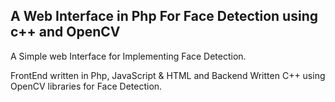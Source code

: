 <h2>A Web Interface in Php For Face Detection using c++ and OpenCV</h2>

A Simple web Interface for Implementing Face Detection.

FrontEnd written in Php, JavaScript & HTML and Backend Written C++ using OpenCV libraries for Face Detection.